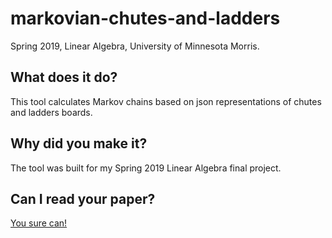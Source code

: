 # markovian-chutes-and-ladders
Spring 2019, Linear Algebra, University of Minnesota Morris.

## What does it do?
This tool calculates Markov chains based on json representations of chutes and ladders boards.

## Why did you make it?
The tool was built for my Spring 2019 Linear Algebra final project.

## Can I read your paper?
[You sure can!](markov_chains_and_chutes_and_ladders.pdf)
